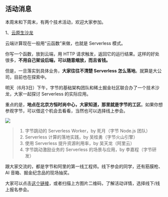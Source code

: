 ## 活动消息

本周末和下周末，有两个技术活动，欢迎大家参加。

1、[云原生沙龙](https://www.bagevent.com/event/sales/rr8fx9nlwz3ykg7m65evetbr3ualrtjt)

云端计算现在一般用“云函数”来做，也就是 Serverless 模式。

你写一个函数，放到云端，用 HTTP 请求触发，返回它的运行结果。这样的好处很多，**不用自己架设后端，可以随意缩放，而且省钱。**

但是，一旦落实到具体业务，**大家往往不清楚 Serverless 怎么落地**。就算是大公司，目前也在探索中。

明天（6月3日）下午，字节的基础架构团队和稀土掘金社区联合办了一个技术沙龙，大家一起探讨 Serverless 的实际应用。

重点的是，**地点在北京方恒时尚中心，大家知道，那里就是字节的工区**。如果你想参观字节，可以借这个机会去看看，当然也可以选择线上参会。

![](https://cdn.beekka.com/blogimg/asset/202306/bg2023060105.webp)

> 1. 字节跳动的 Serverless Worker，by 死月（字节 Node.js 团队）
> 1. Serverless 计算的落地实践，by 吴桂勇（字节火山引擎）
> 1. 使用 Serverless 提升资源利用率，by 吴天龙（阿里云）
> 1. 字节跳动激励业务的 Serverless 的场景与应用，by 李嘉程（字节研发）

跟大家交流的，都是字节和阿里的第一线工程师。线下参会的同学，还有筋膜枪、AI 音箱、掘金纪念品的现场抽奖。

大家可以点击[这个链接](https://www.bagevent.com/event/sales/rr8fx9nlwz3ykg7m65evetbr3ualrtjt)，或者扫描上方图片二维码，了解活动详情，选择线下/线上报名参会。
